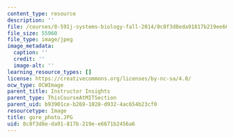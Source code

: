 ```yaml
---
content_type: resource
description: ''
file: /courses/8-591j-systems-biology-fall-2014/8c8f3d8eda91817b219ee6671b2456a6_gore_photo.JPG
file_size: 55960
file_type: image/jpeg
image_metadata:
  caption: ''
  credit: ''
  image-alt: ''
learning_resource_types: []
license: https://creativecommons.org/licenses/by-nc-sa/4.0/
ocw_type: OCWImage
parent_title: Instructor Insights
parent_type: ThisCourseAtMITSection
parent_uid: b93901ce-b269-1028-d932-4ac654b23cf0
resourcetype: Image
title: gore_photo.JPG
uid: 8c8f3d8e-da91-817b-219e-e6671b2456a6
---
```

